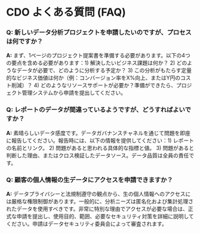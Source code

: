 # CDO よくある質問 (FAQ)

### Q: 新しいデータ分析プロジェクトを申請したいのですが、プロセスは何ですか？
**A:** まず、1ページのプロジェクト提案書を準備する必要があります。以下の4つの要点を含める必要があります：1) 解決したいビジネス課題は何か？ 2) どのようなデータが必要で、どのように分析する予定か？ 3) この分析がもたらす定量的なビジネス価値は何か（例：コンバージョン率をX%向上、またはY円のコスト削減）？ 4) どのようなリソースサポートが必要か？準備ができたら、プロジェクト管理システムから申請を提出してください。

### Q: レポートのデータが間違っているようですが、どうすればよいですか？
**A:** 素晴らしいデータ感度です。データガバナンスチャネルを通じて問題を即座に報告してください。報告時には、以下の情報を提供してください：1) レポートの名前とリンク。 2) 問題があると思われる具体的な指標と値。 3) 問題があると判断した理由、またはクロス検証したデータソース。データ品質は全員の責任です。

### Q: 顧客の個人情報の生データにアクセスを申請できますか？
**A:** データプライバシーと法規制遵守の観点から、生の個人情報へのアクセスには厳格な権限制御があります。一般的に、分析ニーズは匿名化および集計処理されたデータを使用すべきです。非常に特別な理由でアクセスが必要な場合は、正式な申請を提出し、使用目的、範囲、必要なセキュリティ対策を詳細に説明してください。申請はデータセキュリティ委員会によって審査されます。
